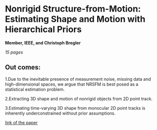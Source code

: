 # Nonrigid Structure-from-Motion: Estimating Shape and Motion with Hierarchical Priors

**Member, IEEE, and Christoph Bregler**

_15 pages_

## Out comes:

1.Due to the inevitable presence of measurement noise, missing data and high-dimensional spaces, we argue that NRSFM is best posed as a statistical estimation problem.

2.Extracting 3D shape and motion of nonrigid objects from 2D point track.

3.Estimating time-varying 3D shape from monocular 2D point tracks is inherently underconstrained without prior assumptions.

[link of the paper](https://ieeexplore.ieee.org/document/4359359)
